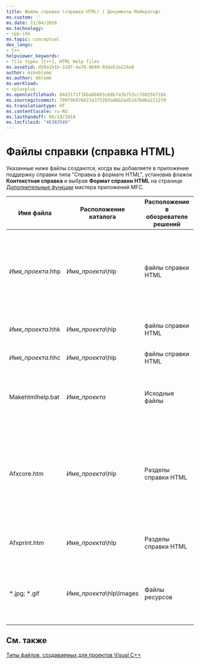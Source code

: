 ```yaml
---
title: Файлы справки (справка HTML) | Документы Майкрософт
ms.custom: ''
ms.date: 11/04/2016
ms.technology:
- cpp-ide
ms.topic: conceptual
dev_langs:
- C++
helpviewer_keywords:
- file types [C++], HTML Help files
ms.assetid: d30a1b1b-318f-4a78-8b60-93da53a224a8
author: mikeblome
ms.author: mblome
ms.workload:
- cplusplus
ms.openlocfilehash: 04d3171f1bba6b803c68b7a3b753cc70825671bb
ms.sourcegitcommit: 799f9b976623a375203ad8b2ad5147bd6a2212f0
ms.translationtype: HT
ms.contentlocale: ru-RU
ms.lasthandoff: 09/19/2018
ms.locfileid: "46383549"
---
```

# <a name="help-files-html-help"></a>Файлы справки (справка HTML)

Указанные ниже файлы создаются, когда вы добавляете в приложение поддержку справки типа "Справка в формате HTML", установив флажок **Контекстная справка** и выбрав **Формат справки HTML** на странице [Дополнительные функции](../mfc/reference/advanced-features-mfc-application-wizard.md) мастера приложений MFC.

|Имя файла|Расположение каталога|Расположение в обозревателе решений|Описание:|
|---------------|------------------------|--------------------------------|-----------------|
|*Имя_проекта*.hhp|*Имя_проекта*\hlp|файлы справки HTML|Файл проекта справки. Он содержит данные, необходимые для компиляции файлов справки в файл HXS или CHM.|
|*Имя_проекта*.hhk|*Имя_проекта*\hlp|файлы справки HTML|Содержит индекс разделов справки.|
|*Имя_проекта*.hhc|*Имя_проекта*\hlp|файлы справки HTML|Содержимое проекта справки.|
|Makehtmlhelp.bat|*Имя_проекта*|Исходные файлы|Используется системой для сборки проекта справки при компиляции проекта.|
|Afxcore.htm|*Имя_проекта*\hlp|Разделы справки HTML|Содержит стандартные разделы справки для обычных команд MFC и объектов экрана. Добавьте собственные разделы справки в этот файл.|
|Afxprint.htm|*Имя_проекта*\hlp|Разделы справки HTML|Содержит разделы справки для команд печати.|
|*.jpg; \*.gif|*Имя_проекта*\hlp\Images|Файлы ресурсов|Содержат изображения для различных формируемых разделов в файлах справки.|

## <a name="see-also"></a>См. также

[Типы файлов, создаваемых для проектов Visual C++](../ide/file-types-created-for-visual-cpp-projects.md)
